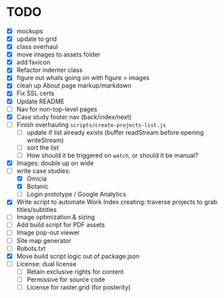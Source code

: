 # TODO
- [x] mockups
- [x] update to grid
- [x] class overhaul
- [x] move images to assets folder
- [x] add favicon
- [x] Refactor indenter class
- [x] figure out whats going on with figure > images 
- [x] clean up About page markup/markdown
- [x] Fix SSL certs
- [x] Update README
- [ ] Nav for non-top-level pages
- [x] Case study footer nav (back/index/next)
- [ ] Finish overhauling `scripts/create-projects-list.js`
  - [ ] update if list already exists (buffer readStream before opening writeStream)
  - [ ] sort the list
  - [ ] How should it be triggered on `watch`, or should it be manual?
- [x] Images: double up on wide
- [ ] write case studies:
  - [x] Omicia
  - [x] Botanic
  - [ ] Login prototype / Google Analytics 
- [x] Write script to automate Work Index creating: traverse projects to grab titles/subtitles
- [ ] Image optimization & sizing
- [ ] Add build script for PDF assets
- [ ] Image pop-out viewer
- [ ] Site map generator
- [ ] Robots.txt
- [x] Move build script logic out of package.json
- [ ] License: dual license
  - [ ] Retain exclusive rights for content
  - [ ] Permissive for source code
  - [ ] License for raster.grid (for posterity)
